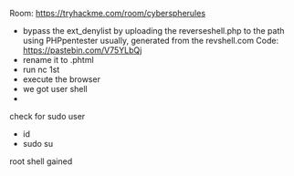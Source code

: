 Room: https://tryhackme.com/room/cyberspherules

- bypass the ext_denylist by uploading the reverseshell.php to the path using PHPpentester usually, generated from the revshell.com
Code: https://pastebin.com/V75YLbQj
- rename it to .phtml
- run nc 1st
- execute the browser
- we got user shell
- 
check for sudo user
- id
- sudo su

root shell gained
